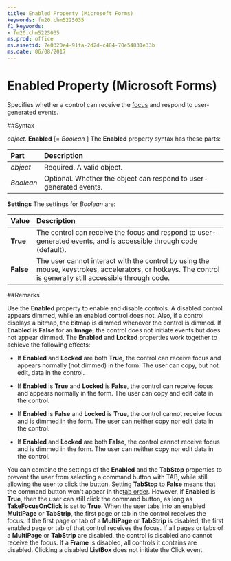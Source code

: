 ```yaml
---
title: Enabled Property (Microsoft Forms)
keywords: fm20.chm5225035
f1_keywords:
- fm20.chm5225035
ms.prod: office
ms.assetid: 7e0320e4-91fa-2d2d-c484-70e54831e33b
ms.date: 06/08/2017
---
```



# Enabled Property (Microsoft Forms)



Specifies whether a control can receive the [focus](../../Glossary/vbe-glossary.md) and respond to user-generated events.

##Syntax

_object_. **Enabled** [= _Boolean_ ]
The  **Enabled** property syntax has these parts:


|**Part**|**Description**|
|:-----|:-----|
| _object_|Required. A valid object.|
| _Boolean_|Optional. Whether the object can respond to user-generated events.|

 **Settings**
The settings for  _Boolean_ are:


|**Value**|**Description**|
|:-----|:-----|
|**True**|The control can receive the focus and respond to user-generated events, and is accessible through code (default).|
|**False**|The user cannot interact with the control by using the mouse, keystrokes, accelerators, or hotkeys. The control is generally still accessible through code.|

##Remarks

Use the  **Enabled** property to enable and disable controls. A disabled control appears dimmed, while an enabled control does not. Also, if a control displays a bitmap, the bitmap is dimmed whenever the control is dimmed. If **Enabled** is **False** for an **Image**, the control does not initiate events but does not appear dimmed.
The  **Enabled** and **Locked** properties work together to achieve the following effects:


- If  **Enabled** and **Locked** are both **True**, the control can receive focus and appears normally (not dimmed) in the form. The user can copy, but not edit, data in the control.
    
- If  **Enabled** is **True** and **Locked** is **False**, the control can receive focus and appears normally in the form. The user can copy and edit data in the control.
    
- If  **Enabled** is **False** and **Locked** is **True**, the control cannot receive focus and is dimmed in the form. The user can neither copy nor edit data in the control.
    
- If  **Enabled** and **Locked** are both **False**, the control cannot receive focus and is dimmed in the form. The user can neither copy nor edit data in the control.
    

You can combine the settings of the  **Enabled** and the **TabStop** properties to prevent the user from selecting a command button with TAB, while still allowing the user to click the button. Setting **TabStop** to **False** means that the command button won't appear in the[tab order](../../Glossary/vbe-glossary.md). However, if  **Enabled** is **True**, then the user can still click the command button, as long as **TakeFocusOnClick** is set to **True**.
When the user tabs into an enabled  **MultiPage** or **TabStrip**, the first page or tab in the control receives the focus. If the first page or tab of a **MultiPage** or **TabStrip** is disabled, the first enabled page or tab of that control receives the focus. If all pages or tabs of a **MultiPage** or **TabStrip** are disabled, the control is disabled and cannot receive the focus.
If a  **Frame** is disabled, all controls it contains are disabled.
Clicking a disabled  **ListBox** does not initiate the Click event.

